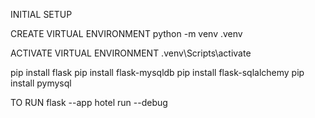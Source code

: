 INITIAL SETUP

CREATE VIRTUAL ENVIRONMENT
    python -m venv .venv   

ACTIVATE VIRTUAL ENVIRONMENT
    .venv\Scripts\activate

pip install flask
pip install flask-mysqldb
pip install flask-sqlalchemy
pip install pymysql



TO RUN
flask --app hotel run --debug